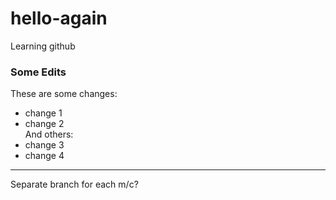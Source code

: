 # hello-again
Learning github  
### Some Edits  
These are some changes:
- change 1  
- change 2  
And others:  
- change 3  
- change 4  

---  
Separate branch for each m/c?  
